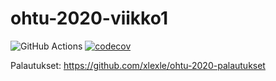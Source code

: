 # ohtu-2020-viikko1

![GitHub Actions](https://github.com/xlexle/ohtu-2020-viikko1/workflows/Java%20CI%20with%20Gradle/badge.svg)
[![codecov](https://codecov.io/gh/xlexle/ohtu-2020-viikko1/branch/main/graph/badge.svg?token=FU32Q8D5VG)](https://codecov.io/gh/xlexle/ohtu-2020-viikko1)

Palautukset: https://github.com/xlexle/ohtu-2020-palautukset
